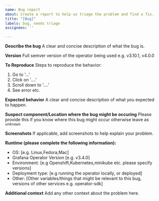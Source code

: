 ```yaml
---
name: Bug report
about: Create a report to help us triage the problem and find a fix.
title: "[Bug]"
labels: bug, needs triage
assignees: ''

---
```


**Describe the bug**
A clear and concise description of what the bug is.

**Version**
Full semver version of the operator being used e.g. v3.10.1, v4.0.0

**To Reproduce**
Steps to reproduce the behavior:
1. Go to '...'
2. Click on '....'
3. Scroll down to '....'
4. See error
etc.

**Expected behavior**
A clear and concise description of what you expected to happen.

**Suspect component/Location where the bug might be occuring**
Please provide this if you know where this bug might occur otherwise leave as `unknown`

**Screenshots**
If applicable, add screenshots to help explain your problem.

**Runtime (please complete the following information):**

- OS: [e.g. Linux,Fedora,Mac]
- Grafana Operator Version [e.g. v3.4.0]
- Environment: [e.g Openshift,Kubernetes,minikube etc. please specify versions]
- Deployment type: [e.g running the operator locally, or deployed]
- Other: [Other variables/things that might be relevant to this bug, versions of other services e.g. operator-sdk]

**Additional context**
Add any other context about the problem here.
